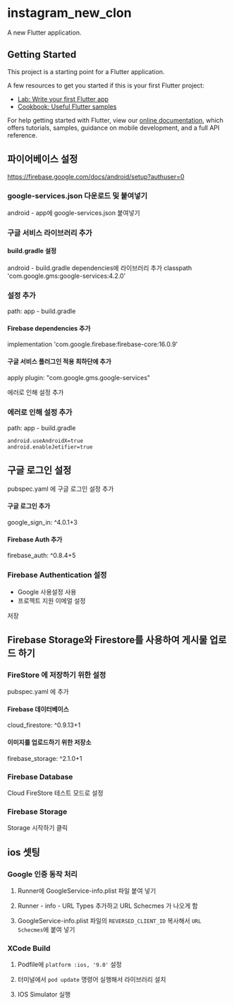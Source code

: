 # instagram_new_clon

A new Flutter application.

## Getting Started

This project is a starting point for a Flutter application.

A few resources to get you started if this is your first Flutter project:

- [Lab: Write your first Flutter app](https://flutter.io/docs/get-started/codelab)
- [Cookbook: Useful Flutter samples](https://flutter.io/docs/cookbook)

For help getting started with Flutter, view our 
[online documentation](https://flutter.io/docs), which offers tutorials, 
samples, guidance on mobile development, and a full API reference.


## 파이어베이스 설정
https://firebase.google.com/docs/android/setup?authuser=0

### google-services.json 다운로드 및 붙여넣기
android - app에 google-services.json 붙여넣기

### 구글 서비스 라이브러리 추가

#### build.gradle 설정
android - build.gradle dependencies에 라이브러리 추가
classpath 'com.google.gms:google-services:4.2.0'

### 설정 추가
path: app - build.gradle

#### Firebase dependencies 추가
implementation 'com.google.firebase:firebase-core:16.0.9'

#### 구글 서비스 플러그인 적용 최하단에 추가
apply plugin: "com.google.gms.google-services"


에러로 인해 설정 추가

### 에러로 인해 설정 추가
path: app - build.gradle
```properties
android.useAndroidX=true
android.enableJetifier=true
```

## 구글 로그인 설정
pubspec.yaml 에 구글 로그인 설정 추가

#### 구글 로그인 추가
google_sign_in: ^4.0.1+3
#### Firebase Auth 추가
firebase_auth: ^0.8.4+5

### Firebase Authentication 설정
- Google 사용설정 사용
- 프로젝트 지원 이메얼 설정

저장

## Firebase Storage와 Firestore를 사용하여 게시물 업로드 하기

### FireStore 에 저장하기 위한 설정
pubspec.yaml 에 추가 

#### Firebase 데이터베이스
cloud_firestore: ^0.9.13+1
#### 이미지를 업로드하기 위한 저장소
firebase_storage: ^2.1.0+1

### Firebase Database
Cloud FireStore 테스트 모드로 설정

### Firebase Storage
Storage 시작하기 클릭 

## ios 셋팅
### Google 인증 동작 처리
1. Runner에 GoogleService-info.plist 파일 붙여 넣기

2. Runner - info - URL Types 추가하고 URL Schecmes 가 나오게 함

3. GoogleService-info.plist 파일의 `REVERSED_CLIENT_ID` 복사해서 `URL Schecmes`에 붙여 넣기

### XCode Build
1. Podfile에 `platform :ios, '9.0'` 설정

2. 터미널에서 `pod update` 명령어 실행해서 라이브러리 설치

3. IOS Simulator 실행